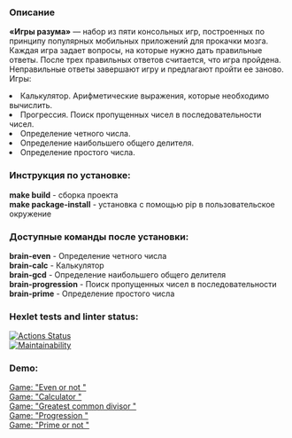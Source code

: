<h3 align="left">Описание</h3>

 <b>«Игры разума»</b> — набор из пяти консольных игр, построенных по принципу популярных мобильных приложений для прокачки мозга. Каждая игра задает вопросы, на которые нужно дать правильные ответы. После трех правильных ответов считается, что игра пройдена. Неправильные ответы завершают игру и предлагают пройти ее заново. Игры:

<li>Калькулятор. Арифметические выражения, которые необходимо вычислить.</li>
<li>Прогрессия. Поиск пропущенных чисел в последовательности чисел.</li>
<li>Определение четного числа.</li>
<li>Определение наибольшего общего делителя.</li>
<li>Определение простого числа.</li>

<h3 align="left">Инструкция по установке:</h3>

 <b>make build</b> - сборка проекта<br> 
 <b>make package-install</b> - установка с помощью pip в пользовательское окружение

<h3 align="left">Доступные команды после установки:</h3>

<b>brain-even</b> - Определение четного числа<br>
<b>brain-calc</b> - Калькулятор<br>
<b>brain-gcd</b> - Определение наибольшего общего делителя<br>
<b>brain-progression</b> - Поиск пропущенных чисел в последовательности<br>
<b>brain-prime</b> - Определение простого числа<br>

### Hexlet tests and linter status:
[![Actions Status](https://github.com/NikGor/python-project-49/workflows/hexlet-check/badge.svg)](https://github.com/NikGor/python-project-49/actions)<br>
[![Maintainability](https://api.codeclimate.com/v1/badges/3a9eede6c803805091f8/maintainability)](https://codeclimate.com/github/NikGor/python-project-49/maintainability)

<h3 align="left">Demo:</h3>

<a href="https://asciinema.org/a/76kjxFLKsJR47PzRA6XZlgFHd">Game: "Even or not "</a><br> 
<a href="https://asciinema.org/a/k8MOp51rZEp7WoqiyT2nHaL9t">Game: "Calculator "</a><br>
<a href="https://asciinema.org/a/uR1UWpDUqGuWMA1Ci8afwtC9M">Game: "Greatest common divisor "</a><br>
<a href="https://asciinema.org/a/3xbmEaBoe2YgQ2Rc6mpaedWZs">Game: "Progression "</a><br>
<a href="https://asciinema.org/a/9UCRGVzLZHpyPk8b9tX7xjAUU">Game: "Prime or not "</a><br>